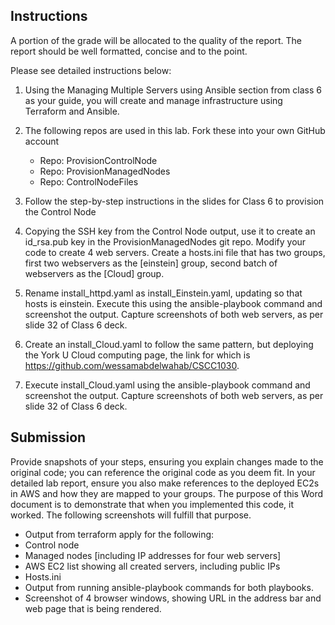 ## Instructions
A portion of the grade will be allocated to the quality of the report. The report should be well formatted, concise and to the point.

 

Please see detailed instructions below:

1. Using the Managing Multiple Servers using Ansible section from class 6 as your guide, you will create and manage infrastructure using Terraform and Ansible.
2. The following repos are used in this lab. Fork these into your own GitHub account
    - Repo: ProvisionControlNode
    - Repo: ProvisionManagedNodes
    - Repo: ControlNodeFiles
3. Follow the step-by-step instructions in the slides for Class 6 to provision the Control Node

4. Copying the SSH key from the Control Node output, use it to create an id_rsa.pub key in the ProvisionManagedNodes git repo. Modify your code to create 4 web servers. Create a hosts.ini file that has two groups, first two webservers as the [einstein] group, second batch of webservers as the [Cloud] group.

5. Rename install_httpd.yaml as install_Einstein.yaml, updating so that hosts is einstein. Execute this using the ansible-playbook command and screenshot the output. Capture screenshots of both web servers, as per slide 32 of Class 6 deck.

6. Create an install_Cloud.yaml to follow the same pattern, but deploying the York U Cloud computing page, the link for which is https://github.com/wessamabdelwahab/CSCC1030.

7. Execute install_Cloud.yaml using the ansible-playbook command and screenshot the output. Capture screenshots of both web servers, as per slide 32 of Class 6 deck.

 

## Submission
Provide snapshots of your steps, ensuring you explain changes made to the original code; you can reference the original code as you deem fit.
In your detailed lab report, ensure you also make references to the deployed EC2s in AWS and how they are mapped to your groups. The purpose of this Word document is to demonstrate that when you implemented this code, it worked. The following screenshots will fulfill that purpose.

- Output from terraform apply for the following:
- Control node
- Managed nodes [including IP addresses for four web servers]
- AWS EC2 list showing all created servers, including public IPs
- Hosts.ini
- Output from running ansible-playbook commands for both playbooks.
- Screenshot of 4 browser windows, showing URL in the address bar and web page that is being rendered.
